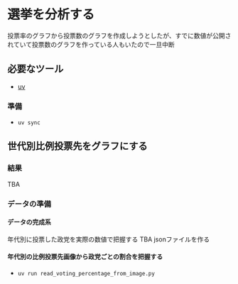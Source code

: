 # 選挙を分析する
投票率のグラフから投票数のグラフを作成しようとしたが、すでに数値が公開されていて投票数のグラフを作っている人もいたので一旦中断

## 必要なツール
- [uv](https://docs.astral.sh/uv/)

### 準備
- `uv sync`

## 世代別比例投票先をグラフにする

### 結果
TBA

### データの準備
#### データの完成系
年代別に投票した政党を実際の数値で把握する
TBA jsonファイルを作る

#### 年代別の比例投票先画像から政党ごとの割合を把握する
- `uv run read_voting_percentage_from_image.py`